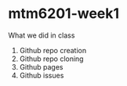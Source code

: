 # mtm6201-week1
What we did in class
1. Github repo creation
2. Github repo cloning
3. Github pages 
4. Github issues 